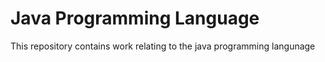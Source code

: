 # Java Programming Language
This repository contains work relating to the java programming langunage
